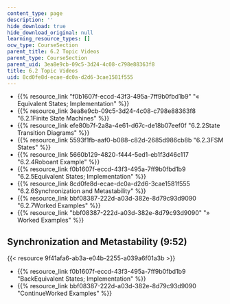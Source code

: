 ```yaml
---
content_type: page
description: ''
hide_download: true
hide_download_original: null
learning_resource_types: []
ocw_type: CourseSection
parent_title: 6.2 Topic Videos
parent_type: CourseSection
parent_uid: 3ea8e9cb-09c5-3d24-4c08-c798e88363f8
title: 6.2 Topic Videos
uid: 8cd0fe8d-ecae-dc0a-d2d6-3cae1581f555
---
```


*   {{% resource_link "f0b1607f-eccd-43f3-495a-7ff9b0fbd1b9" "« Equivalent States; Implementation" %}}
*   {{% resource_link 3ea8e9cb-09c5-3d24-4c08-c798e88363f8 "6.2.1Finite State Machines" %}}
*   {{% resource_link efe80b7f-2a8a-4e61-d67c-de18b07eef0f "6.2.2State Transition Diagrams" %}}
*   {{% resource_link 5593f1fb-aaf0-b088-c82d-2685d986cb8b "6.2.3FSM States" %}}
*   {{% resource_link 5660b129-4820-f444-5ed1-eb1f3d46c117 "6.2.4Roboant Example" %}}
*   {{% resource_link f0b1607f-eccd-43f3-495a-7ff9b0fbd1b9 "6.2.5Equivalent States; Implementation" %}}
*   {{% resource_link 8cd0fe8d-ecae-dc0a-d2d6-3cae1581f555 "6.2.6Synchronization and Metastability" %}}
*   {{% resource_link bbf08387-222d-a03d-382e-8d79c93d9090 "6.2.7Worked Examples" %}}
*   {{% resource_link "bbf08387-222d-a03d-382e-8d79c93d9090" "» Worked Examples" %}}

Synchronization and Metastability (9:52)
----------------------------------------

{{< resource 9f41afa6-ab3a-e04b-2255-a039a6f01a3b >}}

*   {{% resource_link f0b1607f-eccd-43f3-495a-7ff9b0fbd1b9 "BackEquivalent States; Implementation" %}}
*   {{% resource_link bbf08387-222d-a03d-382e-8d79c93d9090 "ContinueWorked Examples" %}}